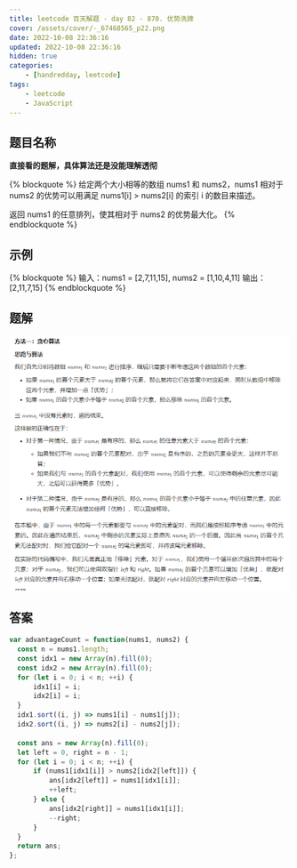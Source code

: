 ```yaml
---
title: leetcode 百天解题 - day 82 - 870. 优势洗牌
cover: /assets/cover/·_67468565_p22.png
date: 2022-10-08 22:36:16
updated: 2022-10-08 22:36:16
hidden: true
categories:
    - [handredday, leetcode]
tags:
    - leetcode
    - JavaScript
---
```


## 题目名称

**直接看的题解，具体算法还是没能理解透彻**

{% blockquote %}
给定两个大小相等的数组 nums1 和 nums2，nums1 相对于 nums2 的优势可以用满足 nums1[i] > nums2[i] 的索引 i 的数目来描述。

返回 nums1 的任意排列，使其相对于 nums2 的优势最大化。
{% endblockquote %}

## 示例

{% blockquote %}
输入：nums1 = [2,7,11,15], nums2 = [1,10,4,11]
输出：[2,11,7,15]
{% endblockquote %}


## 题解

![题解](/assets/blogImg/870.png)

## 答案

~~~js
var advantageCount = function(nums1, nums2) {
  const n = nums1.length;
  const idx1 = new Array(n).fill(0);
  const idx2 = new Array(n).fill(0);
  for (let i = 0; i < n; ++i) {
      idx1[i] = i;
      idx2[i] = i;
  }
  idx1.sort((i, j) => nums1[i] - nums1[j]);
  idx2.sort((i, j) => nums2[i] - nums2[j]);

  const ans = new Array(n).fill(0);
  let left = 0, right = n - 1;
  for (let i = 0; i < n; ++i) {
      if (nums1[idx1[i]] > nums2[idx2[left]]) {
          ans[idx2[left]] = nums1[idx1[i]];
          ++left;
      } else {
          ans[idx2[right]] = nums1[idx1[i]];
          --right;
      }
  }
  return ans;
};
~~~